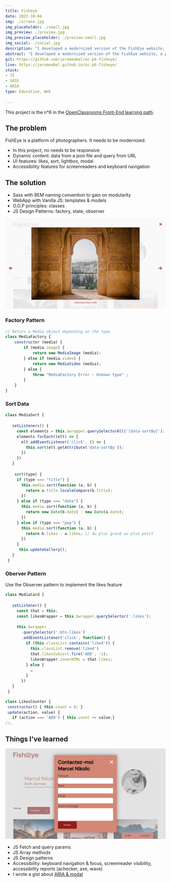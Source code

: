 ```yaml
---
title: Fisheye
date: 2022-10-04
img: ./screen.jpg
img_placeholder: ./small.jpg
img_preview: ./preview.jpg
img_preview_placeholder: ./preview-small.jpg
img_social: ./social.jpg
description: "I developed a modernized version of the FishEye website, a photographers platform, using dynamic content with Javascript, design patterns, json, modal, gallery and sorting features. I also followed the accessibility guidelines to make it fully accessible: focus, keyboard navigation, ARIA."
abstract: "I developed a modernized version of the FishEye website, a photographers platform, using dynamic content with Javascript, design patterns, json, modal, gallery and sorting features. I also followed the accessibility guidelines to make it fully accessible: focus, keyboard navigation, ARIA."
git: https://github.com/jeromeabel/oc-p6-fisheye/
live: https://jeromeabel.github.io/oc-p6-fisheye/
stack: 
- JS
- SASS
- ARIA
type: Education, Web

---
```


This project is the n°6 in the [OpenClassrooms Front-End learning path](https://openclassrooms.com/fr/paths/516-developpeur-dapplication-javascript-react).

## The problem

FishEye is a platform of photographers. It needs to be modernized:

- In this project, no needs to be responsive
- Dynamic content: data from a json file and query from URL
- UI features: likes, sort, lightbox, modal
- Accessibility features for screenreaders and keyboard navigation

## The solution

- Sass with BEM naming convention to gain on modularity
- WebApp with Vanilla JS: templates & models
- O.O.P principles: classes
- JS Design Patterns: factory, state, observer

![Modal Slideshow](./slideshow.jpg)

### Factory Pattern

```js
// Return a Media object depending on the type
class MediaFactory {
    constructor (media) {
        if (media.image) {
            return new MediaImage (media);
        } else if (media.video) {
            return new MediaVideo (media);
        } else {
            throw "MediaFactory Error : Unkown type" ;
        }
    }
}
```

### Sort Data

```js
class MediaSort {

   setListeners() {
     const elements = this.$wrapper.querySelectorAll('[data-sortBy]');
     elements.forEach((elt) => {
       elt.addEventListener('click', () => {
         this.sort(elt.getAttribute('data-sortBy'));
       })
     })
   }

    sort(type) {
     if (type === "title") {
       this.media.sort(function (a, b) {
         return a.title.localeCompare(b.title);
       })
     } else if (type === "date") {
       this.media.sort(function (a, b) {
         return new Date(b.date) - new Date(a.date);
       })
     } else if (type === "pop") {
       this.media.sort(function (a, b) {
         return b.likes - a.likes; // du plus grand au plus petit
       })
     }
      this.updateGallery();
   }
 }
```

### Oberver Pattern

Use the Observer pattern to implement the likes feature

```js
class MediaCard {

   setListener() {
     const that = this;
     const likesWrapper = this.$wrapper.querySelector('.likes');
    
     this.$wrapper
       .querySelector('.btn-likes')
       .addEventListener('click', function() {
         if (this.classList.contains('liked')) {
           this.classList.remove('liked')
           that.likesSubject.fire('ADD', -1);
           likesWrapper.innerHTML = that.likes;
         } else {
           …
         }
       })
   }
 }
```

```js
class LikesCounter {
 constructor() { this.count = 0; }
 update(action, value) {
   if (action === 'ADD') { this.count += value;} 
//…
```

## Things I've learned

![Modal Contact Form](./contact.jpg)

- JS Fetch and query params
- JS Array methods
- JS Design patterns
- Accessibility: keyboard navigation & focus, screenreader visibility, accessibility reports (achecker, axe, wave)
- I wrote a gist about [ARIA & modal](https://gist.github.com/jeromeabel/941da71f8d0bacf191fc2b8a845b886b
)